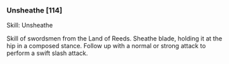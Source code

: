 ### Unsheathe [114]

Skill: Unsheathe

Skill of swordsmen from the Land of Reeds. Sheathe blade, holding it at the hip in a composed stance. Follow up with a normal or strong attack to perform a swift slash attack.